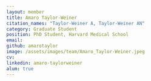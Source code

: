 ```yaml
---
layout: member
title: Amaro Taylor-Weiner
citation_names: "Taylor-Weiner A, Taylor-Weiner AN"
category: Graduate Student
position: PhD Student, Harvard Medical School
email:
github: amarotaylor
image: /assets/images/team/Amaro_Taylor-Weiner.jpeg
cv:
linkedin: amaro-taylorweiner
alum: true
---
```


